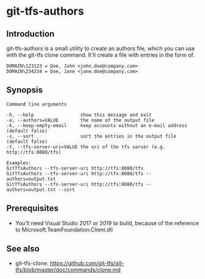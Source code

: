 # git-tfs-authors

## Introduction
git-tfs-authors is a small utility to create an authors file, which you can use with the git-tfs clone command. It'll create a file with entries in the form of.

    DOMAIN\123123 = Doe, John <john.doe@company.com>
    DOMAIN\234234 = Doe, Jane <jane.doe@company.com>

## Synopsis

```
Command line arguments
	
-h, --help                 show this message and exit
-a, --authors=VALUE        the name of the output file
-k, --keep-empty-email     keep accounts without an e-mail address (default false)
-s, --sort                 sort the entries in the output file (default	false)
-t, --tfs-server-uri=VALUE the uri of the tfs server (e.g. http://tfs:8080/tfs)

Examples:
GitTfsAuthors --tfs-server-uri http://tfs:8080/tfs
GitTfsAuthors --tfs-server-uri http://tfs:8080/tfs --authors=output.txt
GitTfsAuthors --tfs-server-uri http://tfs:8080/tfs --authors=output.txt --sort
```

## Prerequisites
* You'll need Visual Studio 2017 or 2019 to build, because of the reference to Microsoft.TeamFoundation.Client.dll
    
## See also
* git-tfs-clone: https://github.com/git-tfs/git-tfs/blob/master/doc/commands/clone.md
